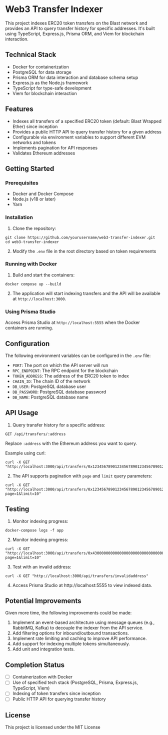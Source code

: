 # Web3 Transfer Indexer

This project indexes ERC20 token transfers on the Blast network and provides an API to query transfer history for specific addresses. It's built using TypeScript, Express.js, Prisma ORM, and Viem for blockchain interaction.

## Technical Stack

- Docker for containerization
- PostgreSQL for data storage
- Prisma ORM for data interaction and database schema setup
- Express.js as the Node.js framework
- TypeScript for type-safe development
- Viem for blockchain interaction

## Features

- Indexes all transfers of a specified ERC20 token (default: Blast Wrapped Ether) since inception
- Provides a public HTTP API to query transfer history for a given address
- Configurable via environment variables to support different EVM networks and tokens
- Implements pagination for API responses
- Validates Ethereum addresses

## Getting Started

### Prerequisites

- Docker and Docker Compose
- Node.js (v18 or later)
- Yarn

### Installation

1. Clone the repository:
```
git clone https://github.com/yourusername/web3-transfer-indexer.git
cd web3-transfer-indexer
```

2. Modify the `.env` file in the root directory based on token requirements

### Running with Docker

1. Build and start the containers:
```
docker compose up --build
```

2. The application will start indexing transfers and the API will be available at `http://localhost:3000`.

### Using Prisma Studio

Access Prisma Studio at `http://localhost:5555` when the Docker containers are running.

## Configuration

The following environment variables can be configured in the `.env` file:

- `PORT`: The port on which the API server will run
- `RPC_ENDPOINT`: The RPC endpoint for the blockchain
- `TOKEN_ADDRESS`: The address of the ERC20 token to index
- `CHAIN_ID`: The chain ID of the network
- `DB_USER`: PostgreSQL database user
- `DB_PASSWORD`: PostgreSQL database password
- `DB_NAME`: PostgreSQL database name

## API Usage

1. Query transfer history for a specific address:
```
GET /api/transfers/:address
```

Replace `:address` with the Ethereum address you want to query.

Example using curl:

```
curl -X GET "http://localhost:3000/api/transfers/0x1234567890123456789012345678901234567890"
```

2. The API supports pagination with `page` and `limit` query parameters:
```
curl -X GET "http://localhost:3000/api/transfers/0x1234567890123456789012345678901234567890?page=1&limit=10"
```

## Testing

1. Monitor indexing progress:
```
docker-compose logs -f app
```

2. Monitor indexing progress:
```
curl -X GET "http://localhost:3000/api/transfers/0x4300000000000000000000000000000000000004?page=1&limit=10"
```

3. Test with an invalid address:
```
curl -X GET "http://localhost:3000/api/transfers/invalidaddress"
```

4. Access Prisma Studio at http://localhost:5555 to view indexed data.

## Potential Improvements

Given more time, the following improvements could be made:

1. Implement an event-based architecture using message queues (e.g., RabbitMQ, Kafka) to decouple the indexer from the API service.
2. Add filtering options for inbound/outbound transactions.
3. Implement rate limiting and caching to improve API performance.
4. Add support for indexing multiple tokens simultaneously.
5. Add unit and integration tests.

## Completion Status

- [ ] Containerization with Docker
- [ ] Use of specified tech stack (PostgreSQL, Prisma, Express.js, TypeScript, Viem)
- [ ] Indexing of token transfers since inception
- [ ] Public HTTP API for querying transfer history

## License

This project is licensed under the MIT License